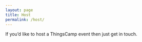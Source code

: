 ```yaml
---
layout: page
title: Host
permalink: /host/
---
```


If you’d like to host a ThingsCamp event then just get in touch.